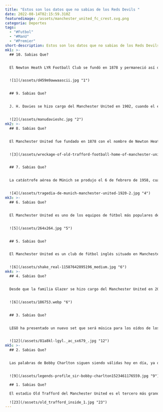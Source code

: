 ```yaml
---
title: "Estos son los datos que no sabias de los Reds Devils "
date: 2022-08-14T02:15:59.310Z
featuredimage: /assets/manchester_united_fc_crest.svg.png
categoria: Deportes
tags:
  - "#Futbol"
  - "#ManU"
  - "#Premier"
short-description: Estos son los datos que no sabias de los Reds Devils
mk1: >-
  ## 10. Sabias Que? 


  El Newton Heath LYR Football Club se fundó en 1878 y permaneció así durante algo más de 20 años, hasta que J. H. Davies se hizo cargo del club como propietario y optó por cambiar el nombre a Manchester United. Las razones del cambio de nombre no están claras, pero se cree que Davies quería aprovechar el nombre United y el éxito de otros clubes que habían cambiado recientemente sus nombres. Sea cual sea la razón, el cambio de nombre no tuvo un impacto inmediato en la fortuna del club, que siguió teniendo problemas económicos. En 1902, estuvo a punto de quebrar y sólo se salvó cuando un grupo de empresarios locales se unió para formar una nueva empresa, que se hizo cargo de las deudas del club y le inyectó los fondos que tanto necesitaba. Este acto de rescate fue decisivo para que el club sobreviviera y acabara prosperando, ya que se convirtió en uno de los equipos más exitosos de la historia del fútbol inglés.


  ![1](/assets/d459m9awwaascii.jpg "1")


  ## 9. Sabias Que?


  J. H. Davies se hizo cargo del Manchester United en 1902, cuando el equipo estaba cerca de la quiebra y a punto de desaparecer. Davies rescató al equipo y lo llevó a la cima de la Premier League. Sin Davies, el Manchester United habría desaparecido y hoy no existiría la Premier League. ¡Gracias, J. H. Davies!


  ![2](/assets/manudavieshc.jpg "2")
mk2: >-
  ## 8. Sabias Que?


  El Manchester United fue fundado en 1878 con el nombre de Newton Heath LYR Football Club por los trabajadores del depósito ferroviario de Lancashire y Yorkshire en Newton Heath. Durante la Segunda Guerra Mundial su estadio fue bombardeado y el club tuvo que trasladarse a Maine Road, la antigua sede del Manchester City. Como no tenían casa ni posibilidad de trasladar el club a otra ciudad, fueron inquilinos de los rivales de la ciudad durante unos años. En 1946, Old Trafford se convirtió en la nueva sede del Manchester United, que es donde juega hoy en día. El traslado a Old Trafford coincidió con uno de los periodos más exitosos de la historia del club, ya que ganaron la FA Cup en 1948 y luego ganaron el título de liga por primera vez en 1952. En la actualidad, el Manchester United es uno de los clubes más exitosos de Inglaterra, con un récord de 20 títulos de liga y 12 Copas de la FA. El club es también una de las franquicias deportivas más valiosas del mundo, con un valor estimado de más de 3.000 millones de dólares.


  ![3](/assets/wreckage-of-old-trafford-football-home-of-manchester-united-after-b3p4ny.jpg "3")


  ## 7. Sabias Que?


  La catástrofe aérea de Múnich se produjo el 6 de febrero de 1958, cuando el vuelo 609 de British European Airways se estrelló en su tercer intento de despegue de una pista cubierta de aguanieve en el aeropuerto de Múnich-Riem (Alemania Occidental). En el avión viajaba el equipo de fútbol Manchester United que regresaba de un partido de la Copa de Europa en Belgrado. Veinte de los 44 que viajaban en el avión murieron en el acto. Los heridos, algunos de ellos inconscientes, fueron trasladados al hospital Rechts der Isar de Múnich, donde murieron otros tres, con lo que el número de víctimas mortales fue de 23 y el de supervivientes de 21. Fue la primera gran catástrofe aérea en la que se vio implicado un equipo deportivo británico, y también una de las primeras grandes catástrofes de cualquier tipo televisadas en todo el mundo. También marcó un punto de inflexión en la historia del Manchester United, que se recuperó de la pérdida de ocho jugadores veteranos para ganar la Copa de Europa diez años después. El accidente también dio lugar a una normativa de seguridad más estricta tanto en Europa como en Norteamérica.


  ![4](/assets/tragedia-de-munich-manchester-united-1920-2.jpg "4")
mk3: >-
  ## 6. Sabias Que?


  El Manchester United es uno de los equipos de fútbol más populares del mundo, y cuenta con una gran afición que se extiende por muchos países. En 1968, el equipo decidió aventurarse en la industria musical y lanzó un álbum que contenía canciones oficiales del equipo, vítores e himnos. El álbum fue un gran éxito y generó muchos beneficios para el equipo. Varias de las canciones del álbum alcanzaron el número 1 en las listas de éxitos, lo que no hizo sino aumentar la popularidad del Manchester United. La incursión del equipo en la industria de la música fue un movimiento inteligente, y ayudó a consolidar su lugar como uno de los equipos de fútbol más populares del mundo.


  ![5](/assets/264x264.jpg "5")


  ## 5. Sabias Que?


  El Manchester United es un club de fútbol inglés situado en Manchester, Lancashire. El club se formó en 1878 como Newton Heath LYR Football Club y jugó su primer partido de competición en octubre de 1886. Desde entonces, el club ha ganado 20 títulos de Liga, 12 Copas de la FA, 5 Copas de la Liga y 3 Copas de Europa. El Manchester United es uno de los clubes más exitosos del fútbol inglés y europeo. El club mantiene una larga rivalidad con el Liverpool FC, que a menudo se conoce como el "Derby del Noroeste". El Manchester United también es archienemigo del Leeds United, una rivalidad que se ha bautizado como el "derbi de la juventud contra la experiencia". El estadio del club es Old Trafford, con capacidad para más de 74.000 espectadores. El Manchester United es propiedad del empresario estadounidense Malcolm Glazer. El actual entrenador del club es José Mourinho. El Manchester United cuenta con una gran afición, con seguidores en todos los rincones del mundo. El lema oficial del club es "Juventud, Valor, Grandeza".


  ![6](/assets/shake_real-11587642895196_medium.jpg "6")
mk4: >-
  ## 4. Sabias Que?


  Desde que la familia Glazer se hizo cargo del Manchester United en 2005, el valor del club se ha disparado. En 2013, se convirtió en el primer equipo del mundo valorado en 3.000 millones de dólares y no muestra signos de desaceleración. Gran parte de su éxito se debe a sus estrategias comerciales; se han asegurado una serie de patrocinios de alto perfil y han desarrollado una amplia base de fans a nivel mundial. Además, es uno de los equipos más laureados del mundo, con 20 títulos de liga y 3 Copas de Europa en su haber. Esta mentalidad ganadora ha contribuido a atraer a más aficionados y a la atención de los medios de comunicación, lo que ha aumentado su valor. No cabe duda de que el Manchester United es una fuerza a tener en cuenta, tanto dentro como fuera del campo. Gracias a sus inteligentes estrategias empresariales y a sus apasionados seguidores, está llamado a seguir triunfando en los próximos años.


  ![6](/assets/186753.webp "6")


  ## 3. Sabias Que?


  LEGO ha presentado un nuevo set que será música para los oídos de los aficionados del Manchester United: una versión en miniatura del emblemático estadio de Old Trafford. El set de 3.898 piezas incluye todos los elementos famosos del estadio, desde la estatua de la Trinidad del United hasta el reloj conmemorativo que recuerda a los miembros del equipo de 1958 que murieron trágicamente en un accidente aéreo en Múnich. Seguro que será un gran éxito entre los seguidores más acérrimos de los Red Devils, y es probable que ocupe un lugar de honor en la repisa de la chimenea o en la estantería. Así que si conoces a un fan del Manchester United al que le guste el LEGO, ¡este podría ser el regalo perfecto!


  ![12](/assets/81a8kl-lgyl._ac_sx679_.jpg "12")
mk5: >-
  ## 2. Sabias Que?


  Las palabras de Bobby Charlton siguen siendo válidas hoy en día, ya que el Manchester United sigue siendo uno de los clubes de fútbol más exitosos y populares del mundo. El apodo de Teatro de los Sueños se utilizó por primera vez a principios del siglo XX, cuando el club era conocido como Newton Heath LYR Football Club. Jugaban en un campo llamado Bank Street, que fue apodado "Teatro de los Sueños" por un periódico local. El nombre se mantuvo, y cuando el club pasó a llamarse Manchester United en 1902, el apodo siguió. El Teatro de los Sueños es ahora Old Trafford, uno de los mayores y más emblemáticos estadios de fútbol del mundo. Ha sido el hogar del Manchester United desde 1910, y ha sido testigo de algunos de los mejores momentos de la historia del club. Desde sus humildes comienzos como un estadio pequeño y deteriorado, hasta su actual condición de potencia deportiva mundial, Old Trafford es realmente un teatro de ensueño.


  ![9](/assets/legends-profile_sir-bobby-charlton1523461176559.jpg "9")

  ## 1. Sabias Que?

  El estadio Old Trafford del Manchester United es el tercero más grande del Reino Unido, por detrás del estadio de Wembley y del de Twickenham. Con una capacidad de 76.000 espectadores, puede albergar más aficionados que cualquier otro estadio del país. El tamaño del estadio permite al Manchester United generar grandes cantidades de ingresos procedentes de la venta de entradas para los partidos y de la venta de productos. Además, la gran capacidad del estadio también lo convierte en uno de los lugares más populares para conciertos y otros eventos. Old Trafford es la sede del Manchester United desde 1910 y ha albergado algunos de los mayores acontecimientos deportivos del mundo, como la final de la Liga de Campeones de la UEFA y la final de la Copa Mundial de la FIFA. El estadio es realmente un lugar deportivo colosal y es un símbolo icónico de la marca global del Manchester United.

  ![23](/assets/old_trafford_inside_1.jpg "23")
---
```

